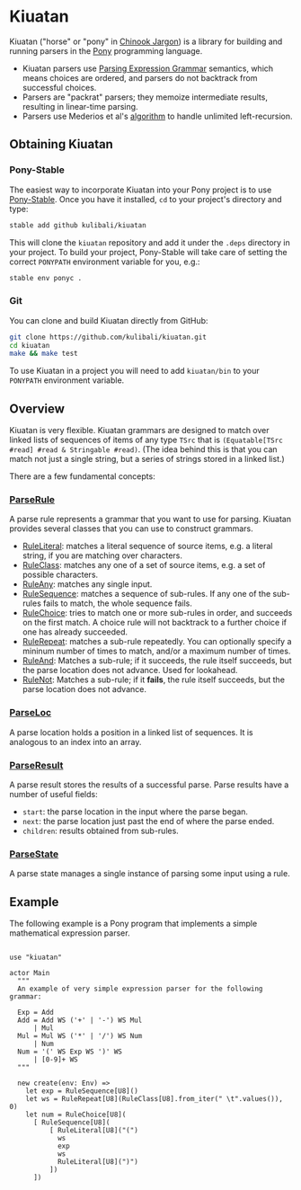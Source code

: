 # Kiuatan

Kiuatan ("horse" or "pony" in [Chinook Jargon](https://en.wikipedia.org/wiki/Chinook_Jargon#Chinook_Jargon_words_used_by_English-language_speakers)) is a library for building and running parsers in the [Pony](https://www.ponylang.org) programming language.

- Kiuatan parsers use [Parsing Expression Grammar](https://en.wikipedia.org/wiki/Parsing_expression_grammar) semantics, which means choices are ordered, and parsers do not backtrack from successful choices.
- Parsers are "packrat" parsers; they memoize intermediate results, resulting in linear-time parsing.
- Parsers use Mederios et al's [algorithm](https://arxiv.org/abs/1207.0443) to handle unlimited left-recursion.

## Obtaining Kiuatan

### Pony-Stable

The easiest way to incorporate Kiuatan into your Pony project is to use [Pony-Stable](https://github.com/ponylang/pony-stable).  Once you have it installed, `cd` to your project's directory and type:

```bash
stable add github kulibali/kiuatan
```

This will clone the `kiuatan` repository and add it under the `.deps` directory in your project.  To build your project, Pony-Stable will take care of setting the correct `PONYPATH` environment variable for you, e.g.:

```bash
stable env ponyc .
```

### Git

You can clone and build Kiuatan directly from GitHub:

```bash
git clone https://github.com/kulibali/kiuatan.git
cd kiuatan
make && make test
```

To use Kiuatan in a project you will need to add `kiuatan/bin` to your `PONYPATH` environment variable.

## Overview

Kiuatan is very flexible. Kiuatan grammars are designed to match over linked lists of sequences of items of any type `TSrc` that is `(Equatable[TSrc #read] #read & Stringable #read)`.  (The idea behind this is that you can match not just a single string, but a series of strings stored in a linked list.)

There are a few fundamental concepts:

### [ParseRule](http://kulibali.github.io/kiuatan/kiuatan-ParseRule/)

A parse rule represents a grammar that you want to use for parsing. Kiuatan provides several classes that you can use to construct grammars.

- [RuleLiteral](http://kulibali.github.io/kiuatan/kiuatan-RuleLiteral/): matches a literal sequence of source items, e.g. a literal string, if you are matching over characters.
- [RuleClass](http://kulibali.github.io/kiuatan/kiuatan-RuleClass/): matches any one of a set of source items, e.g. a set of possible characters.
- [RuleAny](http://kulibali.github.io/kiuatan/kiuatan-RuleAny/): matches any single input.
- [RuleSequence](http://kulibali.github.io/kiuatan/kiuatan-RuleSequence/): matches a sequence of sub-rules.  If any one of the sub-rules fails to match, the whole sequence fails.
- [RuleChoice](http://kulibali.github.io/kiuatan/kiuatan-RuleChoice/): tries to match one or more sub-rules in order, and succeeds on the first match.  A choice rule will not backtrack to a further choice if one has already succeeded.
- [RuleRepeat](http://kulibali.github.io/kiuatan/kiuatan-RuleRepeat/): matches a sub-rule repeatedly.  You can optionally specify a mininum number of times to match, and/or a maximum number of times.
- [RuleAnd](http://kulibali.github.io/kiuatan/kiuatan-RuleAnd/): Matches a sub-rule; if it succeeds, the rule itself succeeds, but the parse location does not advance.  Used for lookahead.
- [RuleNot](http://kulibali.github.io/kiuatan/kiuatan-RuleNot/): Matches a sub-rule; if it **fails**, the rule itself succeeds, but the parse location does not advance.

### [ParseLoc](http://kulibali.github.io/kiuatan/kiuatan-ParseLoc/)

A parse location holds a position in a linked list of sequences.  It is analogous to an index into an array.

### [ParseResult](http://kulibali.github.io/kiuatan/kiuatan-ParseResult/)

A parse result stores the results of a successful parse.  Parse results have a number of useful fields:

- `start`: the parse location in the input where the parse began.
- `next`: the parse location just past the end of where the parse ended.
- `children`: results obtained from sub-rules.

### [ParseState]()

A parse state manages a single instance of parsing some input using a rule.

## Example

The following example is a Pony program that implements a simple mathematical expression parser.

```pony

use "kiuatan"

actor Main
  """
  An example of very simple expression parser for the following grammar:

  Exp = Add
  Add = Add WS ('+' | '-') WS Mul
      | Mul
  Mul = Mul WS ('*' | '/') WS Num
      | Num
  Num = '(' WS Exp WS ')' WS
      | [0-9]+ WS
  """

  new create(env: Env) =>
    let exp = RuleSequence[U8]()
    let ws = RuleRepeat[U8](RuleClass[U8].from_iter(" \t".values()), 0)
    let num = RuleChoice[U8](
      [ RuleSequence[U8](
          [ RuleLiteral[U8]("(")
            ws
            exp
            ws
            RuleLiteral[U8](")")
          ])
      ])

```

